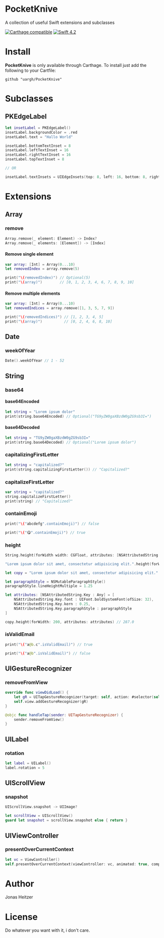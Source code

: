 # PocketKnive
A collection of useful Swift extensions and subclasses

[![Carthage compatible](https://img.shields.io/badge/Carthage-compatible-4BC51D.svg?style=flat)](https://github.com/Carthage/Carthage) [![Swift 4.2](https://img.shields.io/badge/Swift-4.2-4BC51D.svg?style=flat)](https://swift.org/blog/swift-4-2-released/)

# Install
**PocketKnive** is only available through Carthage. To install just add the following to your Cartfile:

```
github "uargh/PocketKnive"
```

# Subclasses

## PKEdgeLabel

```swift
let insetLabel = PKEdgeLabel()
insetLabel.backgroundColor = .red
insetLabel.text = "Hallo World"

insetLabel.bottomTextInset = 8
insetLabel.leftTextInset = 16
insetLabel.rightTextInset = 16
insetLabel.topTextInset = 8

// OR

insetLabel.textInsets = UIEdgeInsets(top: 8, left: 16, bottom: 8, right: 16)
```

# Extensions

## Array

### remove

```swift
Array.remove(_ element: Element) -> Index?
Array.remove(_ elements: [Element]) -> [Index]
```

#### Remove single element

```swift
var array: [Int] = Array(0...10)
let removedIndex = array.remove(5)

print("\(removedIndex)") // Optional(5)
print("\(array)")        // [0, 1, 2, 3, 4, 6, 7, 8, 9, 10]
```

#### Remove multiple elements

```swift
var array: [Int] = Array(0...10)
let removedIndices = array.remove([1, 3, 5, 7, 9])

print("\(removedIndices)") // [1, 2, 3, 4, 5]
print("\(array)")          // [0, 2, 4, 6, 8, 10]
```

## Date

### weekOfYear

```swift
Date().weekOfYear // 1 - 52
```

## String

### base64

#### base64Encoded

```swift
let string = "Lorem ipsum dolor"
print(string.base64Encoded) // Optional("TG9yZW0gaXBzdW0gZG9sb3I=")
```

#### base64Decoded

```swift
let string = "TG9yZW0gaXBzdW0gZG9sb3I="
print(string.base64Decoded) // Optional("Lorem ipsum dolor")
```

### capitalizingFirstLetter

```swift
let string = "capitalized?"
print(string.capitalizingFirstLetter()) // "Capitalized?"
```

### capitalizeFirstLetter

```swift
var string = "capitalized?"
string.capitalizeFirstLetter()
print(string) // "Capitalized?"
```

### containEmoji

```swift
print("\("abcdefg".containEmoji)") // false

print("\("😋".containEmoji)") // true
```

### height

```swift
String.height(forWidth width: CGFloat, attributes: [NSAttributedString.Key : Any]?) -> CGFloat
```

```swift
"Lorem ipsum dolor sit amet, consectetur adipisicing elit.".height(forWidth: 200, attributes: nil) // 28.0
```

```swift
let copy = "Lorem ipsum dolor sit amet, consectetur adipisicing elit."

let paragraphStyle = NSMutableParagraphStyle()
paragraphStyle.lineHeightMultiple = 1.25

let attributes: [NSAttributedString.Key : Any] = [
    NSAttributedString.Key.font : UIFont.boldSystemFont(ofSize: 32),
    NSAttributedString.Key.kern : 0.25,
    NSAttributedString.Key.paragraphStyle : paragraphStyle
]

copy.height(forWidth: 200, attributes: attributes) // 287.0
```

### isValidEmail

```swift
print("\("a@b.c".isValidEmail)") // true

print("\("a@b".isValidEmail)") // false
```

## UIGestureRecognizer

### removeFromView

```swift
override func viewDidLoad() {
    let gR = UITapGestureRecognizer(target: self, action: #selector(self.handleTap(sender:)))
    self.view.addGestureRecognizer(gR)
}

@objc func handleTap(sender: UITapGestureRecognizer) {
    sender.removeFromView()
}
```

## UILabel

### rotation

```swift
let label = UILabel()
label.rotation = 5
```

## UIScrollView

### snapshot

```swift
UIScrollView.snapshot -> UIImage?
```

```swift
let scrollView = UIScrollView()
guard let snapshot = scrollView.snapshot else { return }
```

## UIViewController

### presentOverCurrentContext

```swift
let vc = ViewController()
self.presentOverCurrentContext(viewController: vc, animated: true, completion: nil)
```

# Author
Jonas Heitzer

# License
Do whatever you want with it, i don't care.
